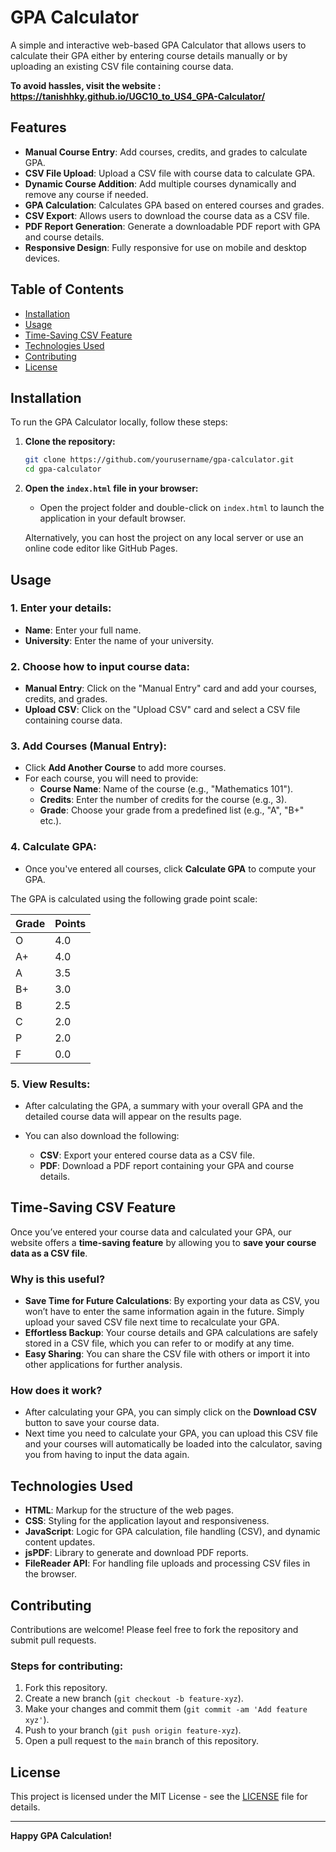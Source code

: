 # GPA Calculator

A simple and interactive web-based GPA Calculator that allows users to calculate their GPA either by entering course details manually or by uploading an existing CSV file containing course data.

**To avoid hassles, visit the website : https://tanishhky.github.io/UGC10_to_US4_GPA-Calculator/**
## Features

- **Manual Course Entry**: Add courses, credits, and grades to calculate GPA.
- **CSV File Upload**: Upload a CSV file with course data to calculate GPA.
- **Dynamic Course Addition**: Add multiple courses dynamically and remove any course if needed.
- **GPA Calculation**: Calculates GPA based on entered courses and grades.
- **CSV Export**: Allows users to download the course data as a CSV file.
- **PDF Report Generation**: Generate a downloadable PDF report with GPA and course details.
- **Responsive Design**: Fully responsive for use on mobile and desktop devices.

## Table of Contents

- [Installation](#installation)
- [Usage](#usage)
- [Time-Saving CSV Feature](#time-saving-csv-feature)
- [Technologies Used](#technologies-used)
- [Contributing](#contributing)
- [License](#license)

## Installation

To run the GPA Calculator locally, follow these steps:

1. **Clone the repository:**

    ```bash
    git clone https://github.com/yourusername/gpa-calculator.git
    cd gpa-calculator
    ```

2. **Open the `index.html` file in your browser:**

    - Open the project folder and double-click on `index.html` to launch the application in your default browser.
    
    Alternatively, you can host the project on any local server or use an online code editor like GitHub Pages.

## Usage

### 1. Enter your details:

   - **Name**: Enter your full name.
   - **University**: Enter the name of your university.

### 2. Choose how to input course data:
   
   - **Manual Entry**: Click on the "Manual Entry" card and add your courses, credits, and grades.
   - **Upload CSV**: Click on the "Upload CSV" card and select a CSV file containing course data.

### 3. Add Courses (Manual Entry):

   - Click **Add Another Course** to add more courses.
   - For each course, you will need to provide:
     - **Course Name**: Name of the course (e.g., "Mathematics 101").
     - **Credits**: Enter the number of credits for the course (e.g., 3).
     - **Grade**: Choose your grade from a predefined list (e.g., "A", "B+" etc.).

### 4. Calculate GPA:

   - Once you've entered all courses, click **Calculate GPA** to compute your GPA.
   
   The GPA is calculated using the following grade point scale:
   
   | Grade | Points |
   |-------|--------|
   | O     | 4.0    |
   | A+    | 4.0    |
   | A     | 3.5    |
   | B+    | 3.0    |
   | B     | 2.5    |
   | C     | 2.0    |
   | P     | 2.0    |
   | F     | 0.0    |

### 5. View Results:

   - After calculating the GPA, a summary with your overall GPA and the detailed course data will appear on the results page.
   
   - You can also download the following:
     - **CSV**: Export your entered course data as a CSV file.
     - **PDF**: Download a PDF report containing your GPA and course details.

## Time-Saving CSV Feature

Once you’ve entered your course data and calculated your GPA, our website offers a **time-saving feature** by allowing you to **save your course data as a CSV file**. 

### Why is this useful?

- **Save Time for Future Calculations**: By exporting your data as CSV, you won’t have to enter the same information again in the future. Simply upload your saved CSV file next time to recalculate your GPA.
- **Effortless Backup**: Your course details and GPA calculations are safely stored in a CSV file, which you can refer to or modify at any time.
- **Easy Sharing**: You can share the CSV file with others or import it into other applications for further analysis.

### How does it work?

- After calculating your GPA, you can simply click on the **Download CSV** button to save your course data.
- Next time you need to calculate your GPA, you can upload this CSV file and your courses will automatically be loaded into the calculator, saving you from having to input the data again.

## Technologies Used

- **HTML**: Markup for the structure of the web pages.
- **CSS**: Styling for the application layout and responsiveness.
- **JavaScript**: Logic for GPA calculation, file handling (CSV), and dynamic content updates.
- **jsPDF**: Library to generate and download PDF reports.
- **FileReader API**: For handling file uploads and processing CSV files in the browser.

## Contributing

Contributions are welcome! Please feel free to fork the repository and submit pull requests.

### Steps for contributing:

1. Fork this repository.
2. Create a new branch (`git checkout -b feature-xyz`).
3. Make your changes and commit them (`git commit -am 'Add feature xyz'`).
4. Push to your branch (`git push origin feature-xyz`).
5. Open a pull request to the `main` branch of this repository.

## License

This project is licensed under the MIT License - see the [LICENSE](LICENSE) file for details.

---

**Happy GPA Calculation!**
